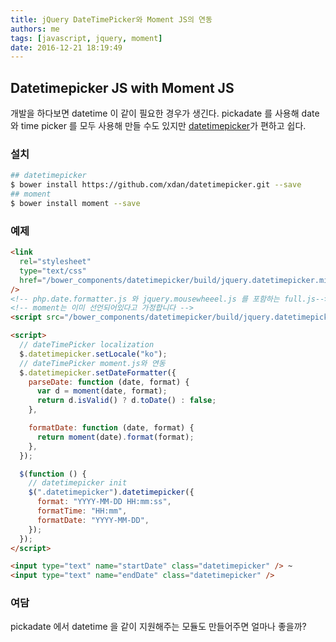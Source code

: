 ```yaml
---
title: jQuery DateTimePicker와 Moment JS의 연동
authors: me
tags: [javascript, jquery, moment]
date: 2016-12-21 18:19:49
---
```


## Datetimepicker JS with Moment JS

개발을 하다보면 datetime 이 같이 필요한 경우가 생긴다.
pickadate 를 사용해 date 와 time picker 를 모두 사용해 만들 수도 있지만
[datetimepicker](https://github.com/xdan/datetimepicker)가 편하고 쉽다.

### 설치

```bash
## datetimepicker
$ bower install https://github.com/xdan/datetimepicker.git --save
## moment
$ bower install moment --save
```

### 예제

```html
<link
  rel="stylesheet"
  type="text/css"
  href="/bower_components/datetimepicker/build/jquery.datetimepicker.min.css"
/>
<!-- php.date.formatter.js 와 jquery.mousewheeel.js 를 포함하는 full.js-->
<!-- moment는 이미 선언되어있다고 가정합니다 -->
<script src="/bower_components/datetimepicker/build/jquery.datetimepicker.full.min.js"></script>

<script>
  // dateTimePicker localization
  $.datetimepicker.setLocale("ko");
  // dateTimePicker moment.js와 연동
  $.datetimepicker.setDateFormatter({
    parseDate: function (date, format) {
      var d = moment(date, format);
      return d.isValid() ? d.toDate() : false;
    },

    formatDate: function (date, format) {
      return moment(date).format(format);
    },
  });

  $(function () {
    // datetimepicker init
    $(".datetimepicker").datetimepicker({
      format: "YYYY-MM-DD HH:mm:ss",
      formatTime: "HH:mm",
      formatDate: "YYYY-MM-DD",
    });
  });
</script>

<input type="text" name="startDate" class="datetimepicker" /> ~
<input type="text" name="endDate" class="datetimepicker" />
```

### 여담

pickadate 에서 datetime 을 같이 지원해주는 모듈도 만들어주면 얼마나 좋을까?
